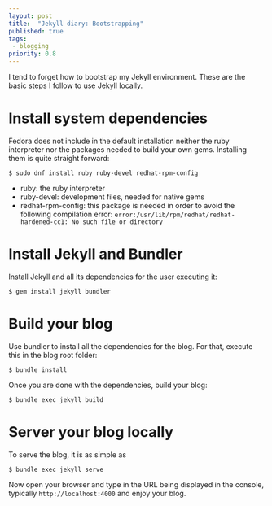 ```yaml
---
layout: post
title:  "Jekyll diary: Bootstrapping"
published: true
tags: 
 - blogging
priority: 0.8
---
```


I tend to forget how to bootstrap my Jekyll environment. These are the basic steps I follow to use Jekyll locally.

# Install system dependencies
Fedora does not include in the default installation neither the ruby interpreter nor the packages needed to build your own gems. Installing them is quite straight forward:

    $ sudo dnf install ruby ruby-devel redhat-rpm-config

* ruby: the ruby interpreter
* ruby-devel: development files, needed for native gems
* redhat-rpm-config: this package is needed in order to avoid the following compilation error: `error:/usr/lib/rpm/redhat/redhat-hardened-cc1: No such file or directory `

# Install Jekyll and Bundler
Install Jekyll and all its dependencies for the user executing it:

    $ gem install jekyll bundler

# Build your blog

Use bundler to install all the dependencies for the blog. For that, execute this in the blog root folder:

    $ bundle install

Once you are done with the dependencies, build your blog:

    $ bundle exec jekyll build

# Server your blog locally

To serve the blog, it is as simple as

    $ bundle exec jekyll serve

Now open your browser and type in the URL being displayed in the console, typically `http://localhost:4000` and enjoy your blog.

